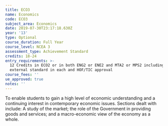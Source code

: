 ```yaml
---
title: ECO3
name: Economics
code: ECO3
subject_area: Economics
date: 2019-07-30T23:17:18.630Z
year: '13'
type: Optional
course_duration: Full Year
course_level: NCEA 3
assessment_type: Achievement Standard
credits: 18-24
entry_requirements: >-
  12 Credits in ECO2 or in both ENG2 or ENE2 and MTA2 or MPS2 including 1
  external standard in each and HOF/TIC approval
course_fees: ''
ue_approved: true
notes: ''
---
```

To enable students to gain a high level of economic understanding and a continuing interest in contemporary economic issues. Sections dealt with include: A study of the market; the role of the Government in providing goods and services; and a macro-economic view of the economy as a whole.
